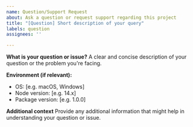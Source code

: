 ```yaml
---
name: Question/Support Request
about: Ask a question or request support regarding this project
title: "[Question] Short description of your query"
labels: question
assignees: ''

---
```


**What is your question or issue?**
A clear and concise description of your question or the problem you're facing.

**Environment (if relevant):**
 - OS: [e.g. macOS, Windows]
 - Node version: [e.g. 14.x]
 - Package version: [e.g. 1.0.0]

**Additional context**
Provide any additional information that might help in understanding your question or issue.
